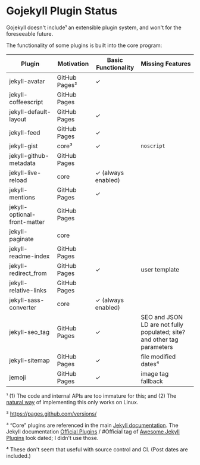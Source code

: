 # Gojekyll Plugin Status

Gojekyll doesn't include¹ an extensible plugin system, and won't for the foreseeable future.

The functionality of some plugins is built into the core program:

| Plugin                       | Motivation    | Basic Functionality | Missing Features                                                        |
|------------------------------|---------------|---------------------|-------------------------------------------------------------------------|
| jekyll-avatar                | GitHub Pages² | ✓                   |                                                                         |
| jekyll-coffeescript          | GitHub Pages  |                     |                                                                         |
| jekyll-default-layout        | GitHub Pages  | ✓                   |                                                                         |
| jekyll-feed                  | GitHub Pages  | ✓                   |                                                                         |
| jekyll-gist                  | core³         | ✓                   | `noscript`                                                              |
| jekyll-github-metadata       | GitHub Pages  |                     |                                                                         |
| jekyll-live-reload           | core          | ✓ (always enabled)  |                                                                         |
| jekyll-mentions              | GitHub Pages  | ✓                   |                                                                         |
| jekyll-optional-front-matter | GitHub Pages  |                     |                                                                         |
| jekyll-paginate              | core          |                     |                                                                         |
| jekyll-readme-index          | GitHub Pages  |                     |                                                                         |
| jekyll-redirect_from         | GitHub Pages  | ✓                   | user template                                                           |
| jekyll-relative-links        | GitHub Pages  |                     |                                                                         |
| jekyll-sass-converter        | core          | ✓ (always enabled)  |                                                                         |
| jekyll-seo_tag               | GitHub Pages  | ✓                   | SEO and JSON LD are not fully populated; site? and other tag parameters |
| jekyll-sitemap               | GitHub Pages  | ✓                   | file modified dates⁴                                                    |
| jemoji                       | GitHub Pages  | ✓                   | image tag fallback                                                      |

¹ (1) The code and internal APIs are too immature for this; and (2) The [natural way](https://golang.org/pkg/plugin/) of implementing this only works on Linux.

² <https://pages.github.com/versions/>

³ “Core” plugins are referenced in the main [Jekyll documentation](https://jekyllrb.com/docs/home/).
The Jekyll documentation [Official Plugins](https://jekyllrb.com/docs/plugins/#available-plugins) / #Official tag of [Awesome Jekyll Plugins](https://github.com/planetjekyll/awesome-jekyll-plugins) look dated; I didn't use those.

⁴ These don't seem that useful with source control and CI. (Post dates are included.)
